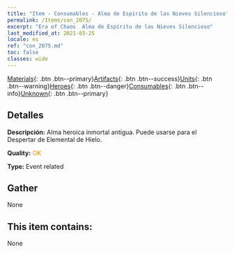 ```yaml
---
title: "Item - Consumables - Alma de Espíritu de las Nieves Silencioso"
permalink: /Items/con_2075/
excerpt: "Era of Chaos  Alma de Espíritu de las Nieves Silencioso"
last_modified_at: 2021-03-25
locale: es
ref: "con_2075.md"
toc: false
classes: wide
---
```

 [Materials](/es/Items/){: .btn .btn--primary}[Artifacts](/es/Items/Artifacts/){: .btn .btn--success}[Units](/es/Items/Units/){: .btn .btn--warning}[Heroes](/es/Items/Heroes/){: .btn .btn--danger}[Consumables](/es/Items/Consumables/){: .btn .btn--info}[Unknown](/es/Items/Unknown/){: .btn .btn--primary}

## Detalles
 **Descripción:** Alma heroica inmortal antigua. Puede usarse para el Despertar de Elemental de Hielo.

 **Quality:** <span style="color: #FF8C00">OK</span>

 **Type:** Event related

## Gather

  None

## This item contains:

  None

